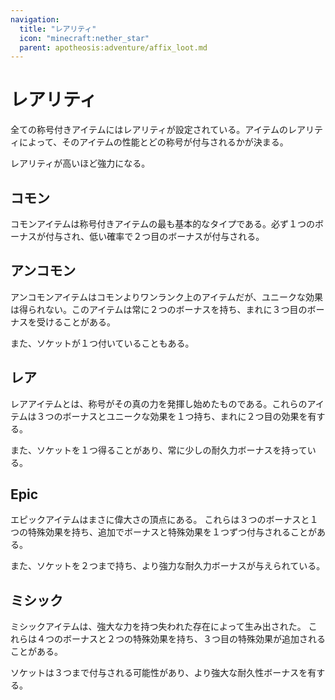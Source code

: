 ```yaml
---
navigation:
  title: "レアリティ"
  icon: "minecraft:nether_star"
  parent: apotheosis:adventure/affix_loot.md
---
```


# レアリティ

全ての称号付きアイテムには<Color id="blue">レアリティ</Color>が設定されている。アイテムのレアリティによって、そのアイテムの性能とどの称号が付与されるかが決まる。

レアリティが高いほど強力になる。

## コモン

<Color hex="#808080">コモン</Color>アイテムは称号付きアイテムの最も基本的なタイプである。必ず１つのボーナスが付与され、低い確率で２つ目のボーナスが付与される。

## アンコモン

<Color hex="#33FF33">アンコモン</Color>アイテムはコモンよりワンランク上のアイテムだが、ユニークな効果は得られない。このアイテムは常に２つのボーナスを持ち、まれに３つ目のボーナスを受けることがある。

また、ソケットが１つ付いていることもある。

## レア

<Color hex="#5555FF">レア</Color>アイテムとは、称号がその真の力を発揮し始めたものである。これらのアイテムは３つのボーナスとユニークな効果を１つ持ち、まれに２つ目の効果を有する。

また、ソケットを１つ得ることがあり、常に少しの耐久力ボーナスを持っている。

## Epic

<Color hex="#BB00BB">エピック</Color>アイテムはまさに偉大さの頂点にある。 これらは３つのボーナスと１つの特殊効果を持ち、追加でボーナスと特殊効果を１つずつ付与されることがある。

また、ソケットを２つまで持ち、より強力な耐久力ボーナスが与えられている。

## ミシック

<Color hex="#ED7014">ミシック</Color>アイテムは、強大な力を持つ失われた存在によって生み出された。 これらは４つのボーナスと２つの特殊効果を持ち、３つ目の特殊効果が追加されることがある。

ソケットは３つまで付与される可能性があり、より強大な耐久性ボーナスを有する。

